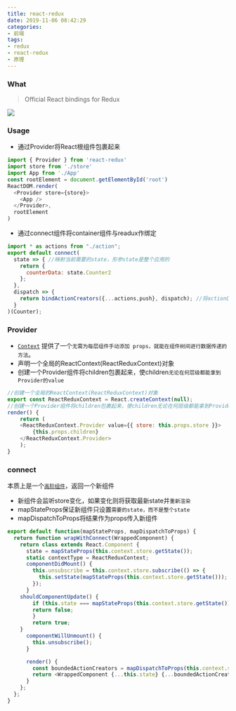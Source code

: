```yaml
---
title: react-redux
date: 2019-11-06 08:42:29
categories:
- 前端
tags:
- redux
- react-redux
- 原理
---
```


### What

> Official React bindings for Redux

<!-- more -->
![](/assets/blogImg/redux-async.png)
### Usage
+ 通过Provider将React根组件包裹起来
```javascript
import { Provider } from 'react-redux'
import store from './store'
import App from './App'
const rootElement = document.getElementById('root')
ReactDOM.render(
  <Provider store={store}>
    <App />
  </Provider>,
  rootElement
)
```
+ 通过connect组件将container组件与readux作绑定
```javascript
import * as actions from "./action";
export default connect(
  state => { //映射当前需要的state，形参state是整个应用的
    return {
      counterData: state.Counter2
    };
  },
  dispatch => {
    return bindActionCreators({...actions,push}, dispatch); //将actionCreators绑上dispatch
  }
)(Counter);
```
### Provider
+ [`Context`](https://zh-hans.reactjs.org/docs/context.html) 提供了一个`无需为每层组件手动添加 props，就能在组件树间进行数据传递的方法`。
+ 声明一个全局的ReactContext(ReactReduxContext)对象
+ 创建一个Provider组件将children包裹起来，使children`无论在何层级都能拿到Provider的value`

```javascript
//创建一个全局的ReactContext(ReactReduxContext)对象
export const ReactReduxContext = React.createContext(null);
//创建一个Provider组件将children包裹起来，使children无论在何层级都能拿到Provider的value
render() {
    return (
    <ReactReduxContext.Provider value={{ store: this.props.store }}>
        {this.props.children}
    </ReactReduxContext.Provider>
    );
}
```
### connect
本质上是一个[`高阶组件`](https://reactjs.org/docs/higher-order-components.html)，返回一个新组件
+ 新组件会监听store变化，如果变化则将获取最新state并`重新渲染`
+ mapStateProps保证新组件只设置`需要的state，而不是整个state`
+ mapDispatchToProps将结果作为props传入新组件

```javascript
export default function(mapStateProps, mapDispatchToProps) {
  return function wrapWithConnect(WrappedComponent) {
    return class extends React.Component {
      state = mapStateProps(this.context.store.getState());
      static contextType = ReactReduxContext;
      componentDidMount() {
        this.unsubscribe = this.context.store.subscribe(() => {
          this.setState(mapStateProps(this.context.store.getState()));
        });
      }
    shouldComponentUpdate() {
        if (this.state === mapStateProps(this.context.store.getState())) {
        return false;
        }
        return true;
    }
      componentWillUnmount() {
        this.unsubscribe();
      }

      render() {
        const boundedActionCreators = mapDispatchToProps(this.context.store.dispatch)
        return <WrappedComponent {...this.state} {...boundedActionCreators} />;
      }
    };
  };
}
```